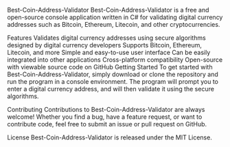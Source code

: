 Best-Coin-Address-Validator
Best-Coin-Address-Validator is a free and open-source console application written in C# for validating digital currency addresses such as Bitcoin, Ethereum, Litecoin, and other cryptocurrencies.

Features
Validates digital currency addresses using secure algorithms designed by digital currency developers
Supports Bitcoin, Ethereum, Litecoin, and more
Simple and easy-to-use user interface
Can be easily integrated into other applications
Cross-platform compatibility
Open-source with viewable source code on GitHub
Getting Started
To get started with Best-Coin-Address-Validator, simply download or clone the repository and run the program in a console environment. The program will prompt you to enter a digital currency address, and will then validate it using the secure algorithms.

Contributing
Contributions to Best-Coin-Address-Validator are always welcome! Whether you find a bug, have a feature request, or want to contribute code, feel free to submit an issue or pull request on GitHub.

License
Best-Coin-Address-Validator is released under the MIT License.

